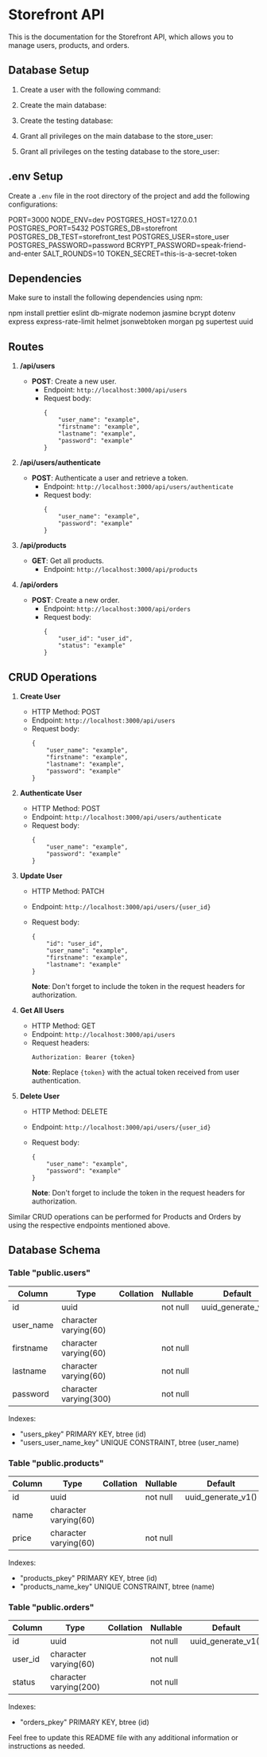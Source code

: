 # Storefront API

This is the documentation for the Storefront API, which allows you to manage users, products, and orders.

## Database Setup

1. Create a user with the following command:


2. Create the main database:


3. Create the testing database:


4. Grant all privileges on the main database to the store_user:


5. Grant all privileges on the testing database to the store_user:


## .env Setup

Create a `.env` file in the root directory of the project and add the following configurations:

PORT=3000
NODE_ENV=dev
POSTGRES_HOST=127.0.0.1
POSTGRES_PORT=5432
POSTGRES_DB=storefront
POSTGRES_DB_TEST=storefront_test
POSTGRES_USER=store_user
POSTGRES_PASSWORD=password
BCRYPT_PASSWORD=speak-friend-and-enter
SALT_ROUNDS=10
TOKEN_SECRET=this-is-a-secret-token


## Dependencies

Make sure to install the following dependencies using npm:

npm install prettier eslint db-migrate nodemon jasmine bcrypt dotenv express express-rate-limit helmet jsonwebtoken morgan pg supertest uuid


## Routes

1. **/api/users**

   - **POST**: Create a new user.
     - Endpoint: `http://localhost:3000/api/users`
     - Request body:
       ```
       {
           "user_name": "example",
           "firstname": "example",
           "lastname": "example",
           "password": "example"
       }
       ```

2. **/api/users/authenticate**

   - **POST**: Authenticate a user and retrieve a token.
     - Endpoint: `http://localhost:3000/api/users/authenticate`
     - Request body:
       ```
       {
           "user_name": "example",
           "password": "example"
       }
       ```

3. **/api/products**

   - **GET**: Get all products.
     - Endpoint: `http://localhost:3000/api/products`

4. **/api/orders**

   - **POST**: Create a new order.
     - Endpoint: `http://localhost:3000/api/orders`
     - Request body:
       ```
       {
           "user_id": "user_id",
           "status": "example"
       }
       ```

## CRUD Operations

1. **Create User**

   - HTTP Method: POST
   - Endpoint: `http://localhost:3000/api/users`
   - Request body:
     ```
     {
         "user_name": "example",
         "firstname": "example",
         "lastname": "example",
         "password": "example"
     }
     ```

2. **Authenticate User**

   - HTTP Method: POST
   - Endpoint: `http://localhost:3000/api/users/authenticate`
   - Request body:
     ```
     {
         "user_name": "example",
         "password": "example"
     }
     ```

3. **Update User**

   - HTTP Method: PATCH
   - Endpoint: `http://localhost:3000/api/users/{user_id}`
   - Request body:
     ```
     {
         "id": "user_id",
         "user_name": "example",
         "firstname": "example",
         "lastname": "example"
     }
     ```

     **Note**: Don't forget to include the token in the request headers for authorization.

4. **Get All Users**

   - HTTP Method: GET
   - Endpoint: `http://localhost:3000/api/users`
   - Request headers:
     ```
     Authorization: Bearer {token}
     ```
     **Note**: Replace `{token}` with the actual token received from user authentication.

5. **Delete User**

   - HTTP Method: DELETE
   - Endpoint: `http://localhost:3000/api/users/{user_id}`
   - Request body:
     ```
     {
         "user_name": "example",
         "password": "example"
     }
     ```

     **Note**: Don't forget to include the token in the request headers for authorization.

Similar CRUD operations can be performed for Products and Orders by using the respective endpoints mentioned above.

## Database Schema

### Table "public.users"

| Column     | Type                   | Collation | Nullable | Default           |
| ---------- | ---------------------- | --------- | -------- | ----------------- |
| id         | uuid                   |           | not null | uuid_generate_v1()|
| user_name  | character varying(60)  |           |          |                   |
| firstname  | character varying(60)  |           | not null |                   |
| lastname   | character varying(60)  |           | not null |                   |
| password   | character varying(300) |           | not null |                   |

Indexes:
- "users_pkey" PRIMARY KEY, btree (id)
- "users_user_name_key" UNIQUE CONSTRAINT, btree (user_name)

### Table "public.products"

| Column | Type                   | Collation | Nullable | Default           |
| ------ | ---------------------- | --------- | -------- | ----------------- |
| id     | uuid                   |           | not null | uuid_generate_v1()|
| name   | character varying(60)  |           |          |                   |
| price  | character varying(60)  |           | not null |                   |

Indexes:
- "products_pkey" PRIMARY KEY, btree (id)
- "products_name_key" UNIQUE CONSTRAINT, btree (name)

### Table "public.orders"

| Column   | Type                   | Collation | Nullable | Default           |
| ---------| ---------------------- | --------- | -------- | ----------------- |
| id       | uuid                   |           | not null | uuid_generate_v1()|
| user_id  | character varying(60)  |           | not null |                   |
| status   | character varying(200) |           | not null |                   |

Indexes:
- "orders_pkey" PRIMARY KEY, btree (id)

Feel free to update this README file with any additional information or instructions as needed.


